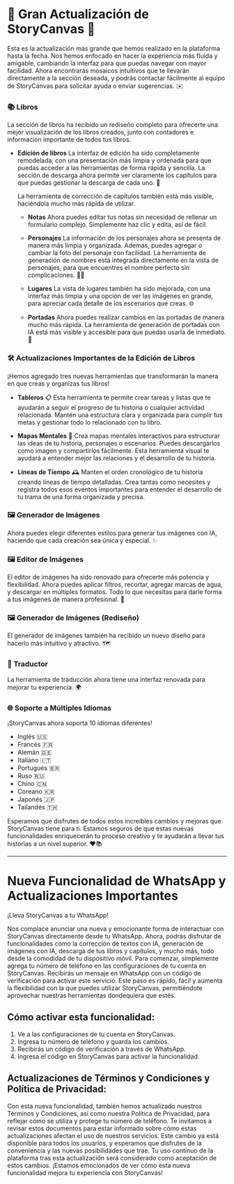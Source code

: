 # 🎉 Gran Actualización de StoryCanvas 🎉

Esta es la actualización más grande que hemos realizado en la plataforma hasta la fecha. Nos hemos enfocado en hacer la experiencia más fluida y amigable, cambiando la interfaz para que puedas navegar con mayor facilidad. Ahora encontrarás mosaicos intuitivos que te llevarán directamente a la sección deseada, y podrás contactar fácilmente al equipo de StoryCanvas para solicitar ayuda o enviar sugerencias. ✉️

### 📚 Libros
La sección de libros ha recibido un rediseño completo para ofrecerte una mejor visualización de los libros creados, junto con contadores e información importante de todos tus libros.

- **Edición de libros**
  La interfaz de edición ha sido completamente remodelada, con una presentación más limpia y ordenada para que puedas acceder a las herramientas de forma rápida y sencilla. La sección de descarga ahora permite ver claramente los capítulos para que puedas gestionar la descarga de cada uno. 💾

  La herramienta de corrección de capítulos también está más visible, haciéndola mucho más rápida de utilizar.

  - **Notas**
    Ahora puedes editar tus notas sin necesidad de rellenar un formulario complejo. Simplemente haz clic y edita, así de fácil.

  - **Personajes**
    La información de los personajes ahora se presenta de manera más limpia y organizada. Además, puedes agregar o cambiar la foto del personaje con facilidad. La herramienta de generación de nombres está integrada directamente en la vista de personajes, para que encuentres el nombre perfecto sin complicaciones. 👨‍💻

  - **Lugares**
    La vista de lugares también ha sido mejorada, con una interfaz más limpia y una opción de ver las imágenes en grande, para apreciar cada detalle de los escenarios que creas. 🌐

  - **Portadas**
    Ahora puedes realizar cambios en las portadas de manera mucho más rápida. La herramienta de generación de portadas con IA está más visible y accesible para que puedas usarla de inmediato. 🌟

### 🛠️ Actualizaciones Importantes de la Edición de Libros
¡Hemos agregado tres nuevas herramientas que transformarán la manera en que creas y organizas tus libros!

- **Tableros** 📋
  Esta herramienta te permite crear tareas y listas que te ayudarán a seguir el progreso de tu historia o cualquier actividad relacionada. Mantén una estructura clara y organizada para cumplir tus metas y gestionar todo lo relacionado con tu libro.

- **Mapas Mentales** 🧠
  Crea mapas mentales interactivos para estructurar las ideas de tu historia, personajes o escenarios. Puedes descargarlos como imagen y compartirlos fácilmente. Esta herramienta visual te ayudará a entender mejor las relaciones y el desarrollo de tu historia.

- **Líneas de Tiempo** 🕰️
  Manten el orden cronológico de tu historia creando líneas de tiempo detalladas. Crea tantas como necesites y registra todos esos eventos importantes para entender el desarrollo de tu trama de una forma organizada y precisa.

### 🖼️ Generador de Imágenes
Ahora puedes elegir diferentes estilos para generar tus imágenes con IA, haciendo que cada creación sea única y especial. ✨

### 🖼️ Editor de Imágenes
El editor de imágenes ha sido renovado para ofrecerte más potencia y flexibilidad. Ahora puedes aplicar filtros, recortar, agregar marcas de agua, y descargar en múltiples formatos. Todo lo que necesitas para darle forma a tus imágenes de manera profesional. 🌄

### 🖼️ Generador de Imágenes (Rediseño)
El generador de imágenes también ha recibido un nuevo diseño para hacerlo más intuitivo y atractivo. 🗺️

### 🔧 Traductor
La herramienta de traducción ahora tiene una interfaz renovada para mejorar tu experiencia. 🌍

### 🌐 Soporte a Múltiples Idiomas
¡StoryCanvas ahora soporta 10 idiomas diferentes!
- Inglés 🇺🇸
- Francés 🇫🇷
- Alemán 🇩🇪
- Italiano 🇮🇹
- Portugués 🇧🇷
- Ruso 🇷🇺
- Chino 🇨🇳
- Coreano 🇰🇷
- Japonés 🇯🇵
- Tailandés 🇹🇭

Esperamos que disfrutes de todos estos increíbles cambios y mejoras que StoryCanvas tiene para ti. Estamos seguros de que estas nuevas funcionalidades enriquecerán tu proceso creativo y te ayudarán a llevar tus historias a un nivel superior. ❤️📚

----

# Nueva Funcionalidad de WhatsApp y Actualizaciones Importantes

¡Lleva StoryCanvas a tu WhatsApp!

Nos complace anunciar una nueva y emocionante forma de interactuar con StoryCanvas directamente desde tu WhatsApp. Ahora, podrás disfrutar de funcionalidades como la corrección de textos con IA, generación de imágenes con IA, descarga de tus libros y capítulos, y mucho más, todo desde la comodidad de tu dispositivo móvil. Para comenzar, simplemente agrega tu número de teléfono en las configuraciones de tu cuenta en StoryCanvas. Recibirás un mensaje en WhatsApp con un código de verificación para activar este servicio. Este paso es rápido, fácil y aumenta la flexibilidad con la que puedes utilizar StoryCanvas, permitiéndote aprovechar nuestras herramientas dondequiera que estés.

## Cómo activar esta funcionalidad:

1. Ve a las configuraciones de tu cuenta en StoryCanvas.
2. Ingresa tu número de teléfono y guarda los cambios.
3. Recibirás un código de verificación a través de WhatsApp.
4. Ingresa el código en StoryCanvas para activar la funcionalidad.

## Actualizaciones de Términos y Condiciones y Política de Privacidad:

Con esta nueva funcionalidad, también hemos actualizado nuestros Términos y Condiciones, así como nuestra Política de Privacidad, para reflejar cómo se utiliza y protege tu número de teléfono. Te invitamos a revisar estos documentos para estar informado sobre cómo estas actualizaciones afectan el uso de nuestros servicios. Este cambio ya está disponible para todos los usuarios, y esperamos que disfrutes de la conveniencia y las nuevas posibilidades que trae. Tu uso continuo de la plataforma tras esta actualización será considerado como aceptación de estos cambios. ¡Estamos emocionados de ver cómo esta nueva funcionalidad mejora tu experiencia con StoryCanvas!